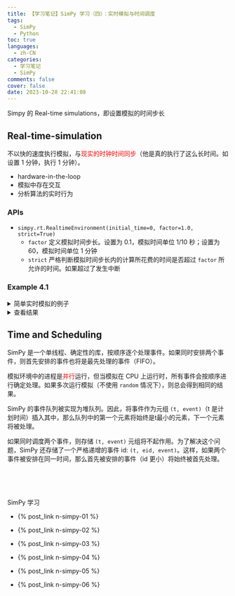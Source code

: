 ```yaml
---
title: 【学习笔记】SimPy 学习（四）：实时模拟与时间调度
tags:
  - SimPy
  - Python
toc: true
languages:
  - zh-CN
categories:
  - 学习笔记
  - SimPy
comments: false
cover: false
date: 2023-10-28 22:41:08
---
```


Simpy 的 Real-time simulations，即设置模拟的时间步长

<!-- more -->

## Real-time-simulation

不以快的速度执行模拟，与<font color="red">现实的时钟时间同步</font>（他是真的执行了这么长时间。如设置 1 分钟，执行 1 分钟）。

* hardware-in-the-loop
* 模拟中存在交互
* 分析算法的实时行为

### APIs

* `simpy.rt.RealtimeEnvironment(initial_time=0, factor=1.0, strict=True)`
  * `factor` 定义模拟时间步长。设置为 0.1，模拟时间单位 1/10 秒；设置为 60，模拟时间单位 1 分钟
  * `strict` 严格判断模拟时间步长内的计算所花费的时间是否超过 `factor` 所允许的时间。如果超过了发生中断

### Example 4.1 

<details>
<summary>简单实时模拟的例子</summary>

```python
import time
import simpy

def example(env):
    start = time.perf_counter()
    # 时延 1 个单位，也就是 1 个 factor
    yield env.timeout(1)
    end = time.perf_counter()
    print('Duration of one simulation time unit: %.2fs' % (end - start))

env = simpy.Environment()
proc = env.process(example(env))
env.run(until=proc)

import simpy.rt
env = simpy.rt.RealtimeEnvironment(factor=10)
proc = env.process(example(env))
env.run(until=proc)
```
</details>

<details>
<summary>查看结果</summary>

```bash
Duration of one simulation time unit: 0.00s
Duration of one simulation time unit: 10.01s
``` 
</details>


## Time and Scheduling

SimPy 是一个单线程、确定性的库，按顺序逐个处理事件。如果同时安排两个事件，则首先安排的事件也将是最先处理的事件（FIFO）。

模拟环境中的进程是<font color="red">并行</font>运行，但当模拟在 CPU 上运行时，所有事件会按顺序进行确定处理。如果多次运行模拟（不使用 `random` 情况下），则总会得到相同的结果。

SimPy 的事件队列被实现为堆队列。因此，将事件作为元组 `(t, event)`（t 是计划时间）插入其中，那么队列中的第一个元素将始终是t最小的元素，下一个元素将被处理。

如果同时调度两个事件，则存储 `(t, event)` 元组将不起作用。为了解决这个问题，SimPy 还存储了一个严格递增的事件 id: `(t, eid, event)`。这样，如果两个事件被安排在同一时间，那么首先被安排的事件（id 更小）将始终被首先处理。




<br>
<br>
<br>

SimPy 学习  

* {% post_link n-simpy-01 %}  

* {% post_link n-simpy-02 %}  

* {% post_link n-simpy-03 %}

* {% post_link n-simpy-04 %}

* {% post_link n-simpy-05 %}

* {% post_link n-simpy-06 %}